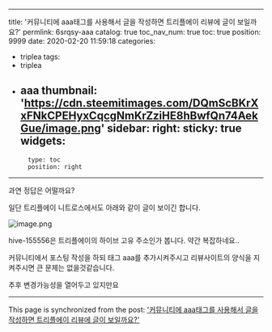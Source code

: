 
---
title: '커뮤니티에 aaa태그를 사용해서 글을 작성하면 트리플에이 리뷰에 글이 보일까요?'
permlink: 6srqsy-aaa
catalog: true
toc_nav_num: true
toc: true
position: 9999
date: 2020-02-20 11:59:18
categories:
- triplea
tags:
- triplea
- aaa
thumbnail: 'https://cdn.steemitimages.com/DQmScBKrXxFNkCPEHyxCqcgNmKrZziHE8hBwfQn74AekGue/image.png'
sidebar:
    right:
        sticky: true
widgets:
    -
        type: toc
        position: right
---


과연 정답은 어떨까요?



일단 트리플에이 니트로스에서도 아래와 같이 글이 보이긴 합니다.

![image.png](https://cdn.steemitimages.com/DQmScBKrXxFNkCPEHyxCqcgNmKrZziHE8hBwfQn74AekGue/image.png)



hive-155556은 트리플에이의 하이브 고유 주소인가 봅니다. 약간 복잡하네요..

커뮤니티에서 포스팅 작성을 하되 태그 aaa를 추가시켜주시고 리뷰사이트의 양식을 지켜주시면 큰 문제는 없을것같습니다.


추후 변경가능성을 열어두고 있지만요

- - -

This page is synchronized from the post: ['커뮤니티에 aaa태그를 사용해서 글을 작성하면 트리플에이 리뷰에 글이 보일까요?'](https://steemit.com/@virus707/6srqsy-aaa)
